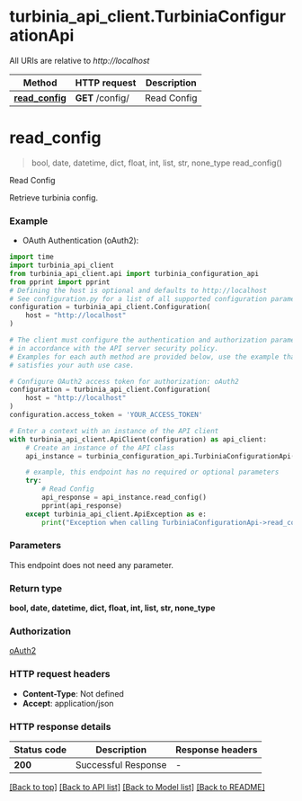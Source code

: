 # turbinia_api_client.TurbiniaConfigurationApi

All URIs are relative to *http://localhost*

Method | HTTP request | Description
------------- | ------------- | -------------
[**read_config**](TurbiniaConfigurationApi.md#read_config) | **GET** /config/ | Read Config


# **read_config**
> bool, date, datetime, dict, float, int, list, str, none_type read_config()

Read Config

Retrieve turbinia config.

### Example

* OAuth Authentication (oAuth2):

```python
import time
import turbinia_api_client
from turbinia_api_client.api import turbinia_configuration_api
from pprint import pprint
# Defining the host is optional and defaults to http://localhost
# See configuration.py for a list of all supported configuration parameters.
configuration = turbinia_api_client.Configuration(
    host = "http://localhost"
)

# The client must configure the authentication and authorization parameters
# in accordance with the API server security policy.
# Examples for each auth method are provided below, use the example that
# satisfies your auth use case.

# Configure OAuth2 access token for authorization: oAuth2
configuration = turbinia_api_client.Configuration(
    host = "http://localhost"
)
configuration.access_token = 'YOUR_ACCESS_TOKEN'

# Enter a context with an instance of the API client
with turbinia_api_client.ApiClient(configuration) as api_client:
    # Create an instance of the API class
    api_instance = turbinia_configuration_api.TurbiniaConfigurationApi(api_client)

    # example, this endpoint has no required or optional parameters
    try:
        # Read Config
        api_response = api_instance.read_config()
        pprint(api_response)
    except turbinia_api_client.ApiException as e:
        print("Exception when calling TurbiniaConfigurationApi->read_config: %s\n" % e)
```


### Parameters
This endpoint does not need any parameter.

### Return type

**bool, date, datetime, dict, float, int, list, str, none_type**

### Authorization

[oAuth2](../README.md#oAuth2)

### HTTP request headers

 - **Content-Type**: Not defined
 - **Accept**: application/json


### HTTP response details

| Status code | Description | Response headers |
|-------------|-------------|------------------|
**200** | Successful Response |  -  |

[[Back to top]](#) [[Back to API list]](../README.md#documentation-for-api-endpoints) [[Back to Model list]](../README.md#documentation-for-models) [[Back to README]](../README.md)


